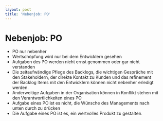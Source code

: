 ```yaml
---
layout: post
title: 'Nebenjob: PO'
---
```

# Nebenjob: PO

- PO nur nebenher
- Wertschöpfung wird nur bei dem Entwicklern gesehen
- Aufgaben des PO werden nicht ernst genommen oder gar nicht verstanden
- Die zeitaufwändige Pflege des Backlogs, die wichtigen Gespräche mit den Stakeholdern, der direkte Kontakt zu Kunden und das refinement der Backlog Items mit den Entwicklern können nicht nebenher erledigt werden.
- Anderweitige Aufgaben in der Organisation können in Konflikt stehen mit den Verantwortlichkeiten eines PO
- Aufgabe eines PO ist es nicht, die Wünsche des Managements nach unten durch zu drücken
- Die Aufgabe eines PO ist es, ein wertvolles Produkt zu gestalten. 
